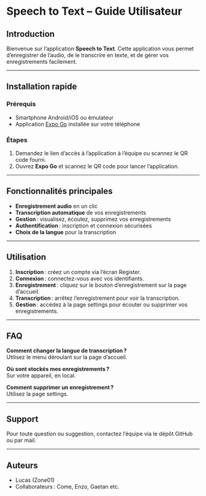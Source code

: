 # Speech to Text – Guide Utilisateur

## Introduction

Bienvenue sur l’application **Speech to Text**. Cette application vous permet d’enregistrer de l’audio, de le transcrire en texte, et de gérer vos enregistrements facilement.

---

## Installation rapide

### Prérequis

- Smartphone Android/iOS ou émulateur
- Application [Expo Go](https://expo.dev/expo-go) installée sur votre téléphone

### Étapes

1. Demandez le lien d’accès à l’application à l’équipe ou scannez le QR code fourni.
2. Ouvrez **Expo Go** et scannez le QR code pour lancer l’application.

---

## Fonctionnalités principales

- **Enregistrement audio** en un clic
- **Transcription automatique** de vos enregistrements
- **Gestion** : visualisez, écoutez, supprimez vos enregistrements
- **Authentification** : inscription et connexion sécurisées
- **Choix de la langue** pour la transcription

---

## Utilisation

1. **Inscription** : créez un compte via l’écran Register.
2. **Connexion** : connectez-vous avec vos identifiants.
3. **Enregistrement** : cliquez sur le bouton d’enregistrement sur la page d’accueil.
4. **Transcription** : arrêtez l’enregistrement pour voir la transcription.
5. **Gestion** : accédez à la page settings pour écouter ou supprimer vos enregistrements.

---

## FAQ

**Comment changer la langue de transcription ?**  
Utilisez le menu déroulant sur la page d’accueil.

**Où sont stockés mes enregistrements ?**  
Sur votre appareil, en local.

**Comment supprimer un enregistrement ?**  
Utilisez la page settings.

---

## Support

Pour toute question ou suggestion, contactez l’équipe via le dépôt GitHub ou par mail.

---

## Auteurs

- Lucas (Zone01)
- Collaborateurs : Come, Enzo, Gaetan etc.